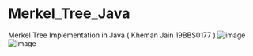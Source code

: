 # Merkel_Tree_Java
Merkel Tree Implementation in Java ( Kheman Jain 19BBS0177 )
![image](https://user-images.githubusercontent.com/55325257/165240957-7769d22e-4534-4a0e-9a04-62bc5e6a27d3.png)
![image](https://user-images.githubusercontent.com/55325257/165241263-94c4d79a-d870-4b76-b5e6-757bd76782d8.png)
